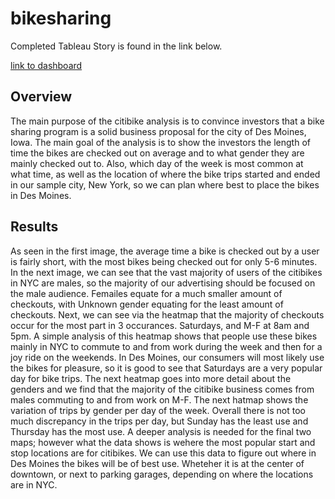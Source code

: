 # bikesharing
Completed Tableau Story is found in the link below. 

[link to dashboard](https://public.tableau.com/app/profile/emery.hollar/viz/bikesharing_Challenge_16547192482350/CitibikeAnalysis?publish=yes)

## Overview
The main purpose of the citibike analysis is to convince investors that a bike sharing program is a solid business proposal for the city of Des Moines, Iowa. The main goal of the analysis is to show the investors the length of time the bikes are checked out on average and to what gender they are mainly checked out to. Also, which day of the week is most common at what time, as well as the location of where the bike trips started and ended in our sample city, New York, so we can plan where best to place the bikes in Des Moines. 

## Results
As seen in the first image, the average time a bike is checked out by a user is fairly short, with the most bikes being checked out for only 5-6 minutes. In the next image, we can see that the vast majority of users of the citibikes in NYC are males, so the majority of our advertising should be focused on the male audience. Femailes equate for a much smaller amount of checkouts, with Unknown gender equating for the least amount of checkouts. Next, we can see via the heatmap that the majority of checkouts occur for the most part in 3 occurances. Saturdays, and M-F at 8am and 5pm. A simple analysis of this heatmap shows that people use these bikes mainly in NYC to commute to and from work during the week and then for a joy ride on the weekends. In Des Moines, our consumers will most likely use the bikes for pleasure, so it is good to see that Saturdays are a very popular day for bike trips. The next heatmap goes into more detail about the genders and we find that the majority of the citibike business comes from males commuting to and from work on M-F. The next hatmap shows the variation of trips by gender per day of the week. Overall there is not too much discrepancy in the trips per day, but Sunday has the least use and Thursday has the most use. A deeper analysis is needed for the final two maps; however what the data shows is wehere the most popular start and stop locations are for citibikes. We can use this data to figure out where in Des Moines the bikes will be of best use. Wheteher it is at the center of downtown, or next to parking garages, depending on where the locations are in NYC. 
